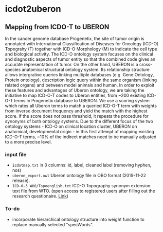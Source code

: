 # icdot2uberon
## Mapping from ICDO-T to UBERON

In the cancer genome database Progenetix, the site of tumor origin is annotated with International Classification of Diseases for Oncology (ICD-O) Topograhy (T) together with ICD-O Morphology (M) to indicate the cell type and biological activity. The ICD-O ontology system focuses on the clinical and diagnostic aspects of tumor entity so that the combined code gives an accurate representation of tumor. On the other hand, UBERON is a cross-species anatomical structural ontology system. Its relationship structure allows intergrative queries linking multiple databases (e.g. Gene Ontology, Protein ontology), description logic query within the same organism (linking related organs) and between model animals and human. In order to exploit these features and advantages of Uberon ontology, we are taking the initiative to map ICD-O-T codes to Uberon entities, from ~200 existing ICD-O-T terms in Progenetix database to UBERON. We use a scoring system which rates all Uberon terms to match a queried ICD-O-T term with weights from inverse document frequency and yield the match with the highest score. If the score does not pass threshold, it repeats the procedure for synonyms of both ontology systems. Due to the different focus of the two ontology systems - ICD-O on clinical location cluster, UBERON on anatomical, developmental origin - in this first attempt of mapping existing ICD-O-T terms, ~10% of the indirect matches need to be manually adjusted to a more precise level. 

### input file
* `icdotmap.txt` in 3 columns: id, label, cleaned label (removing hyphen, nos)
* `uberon_export.owl` Uberon ontology file in OBO format (2019-11-22 release).
* `ICD-O-3_WHO/Topoenglish.txt` ICD-O Topography synonym extension text file from WTO. (open access to registered users after filling out the research questionaire.
[Link](https://www.who.int/classifications/icd/adaptations/oncology/en/))

### To-do
* incorporate hierarchical ontology structure into weight function to replace manually selected "specWords".

